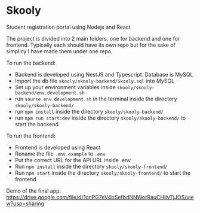 # Skooly
Student registration portal using Nodejs and React

The project is divided into 2 main folders, one for backend and one for frontend. 
Typically each should have its own repo but for the sake of simplicy I have made them under one repo.


To run the backend:
- Backend is developed using NestJS and Typescript. Database is MySQL
- Import the db file `skooly/skooly-backend/Skooly.sql` into MySQL
- Set up your environment variables inside `skooly/skooly-backend/env.development.sh`
- run `source env.development.sh` in the terminal inside the directory `skooly/skooly-backend/`
- run `npm install` inside the directory `skooly/skooly-backend/`
- run `npm run start:dev` inside the directory `skooly/skooly-backend/` to start the backend


To run the frontend: 
- Frontend is developed using React
- Rename the file `.env.example` to `.env`
- Put the correct URL for the API URL inside .env
- Run `npm install` inside the directory `skooly/skooly-frontend/`
- Run `npm start` inside the directory `skooly/skooly-frontend/` to start the frontend


Demo of the final app:
https://drive.google.com/file/d/1onPG7eV4bSefbdNNWorRauCHiIvTjJOS/view?usp=sharing
